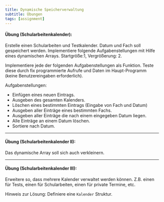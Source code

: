 ```yaml
---
title: Dynamische Speicherverwaltung
subtitle: Übungen
tags: [assignment]
---
```


#### **Übung (Schularbeitenkalender):**

Erstelle einen Schularbeiten und Testkalender. Datum und Fach soll gespeichert werden. Implementiere folgende Aufgabenstellungen mit Hilfe eines dynamischen Arrays. Startgröße:1, Vergrößerung: 2.

Implementiere jede der folgenden Aufgabenstellungen als Funktion. Teste diese durch fix programmierte Aufrufe und Daten im Haupt-Programm (keine Benutzereingaben erforderlich).


Aufgabenstellungen:
- Einfügen eines neuen Eintrags.
- Ausgeben des gesamten Kalenders.
- Löschen eines bestimmten Eintrags (Eingabe von Fach und Datum)
- Ausgeben aller Einträge eines bestimmten Fachs.
- Ausgeben aller Einträge die nach einem eingegeben Datum liegen.
- Alle Einträge an einem Datum löschen.
- Sortiere nach Datum.


---

#### **Übung (Schularbeitenkalender II):**

Das dynamische Array soll sich auch verkleinern.

---

#### **Übung (Schularbeitenkalender III):**

Erweitere so, dass mehrere Kalender verwaltet werden können.  Z.B. einen für Tests, einen für Schularbeiten, einen für private Termine, etc.

Hinweis zur Lösung: Definiere eine `Kalender` Struktur.
